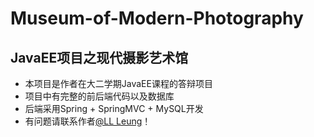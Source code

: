 # Museum-of-Modern-Photography
## JavaEE项目之现代摄影艺术馆

* 本项目是作者在大二学期JavaEE课程的答辩项目
* 项目中有完整的前后端代码以及数据库
* 后端采用Spring + SpringMVC + MySQL开发
* 有问题请联系作者[@LL Leung](https://github.com/leungll)！